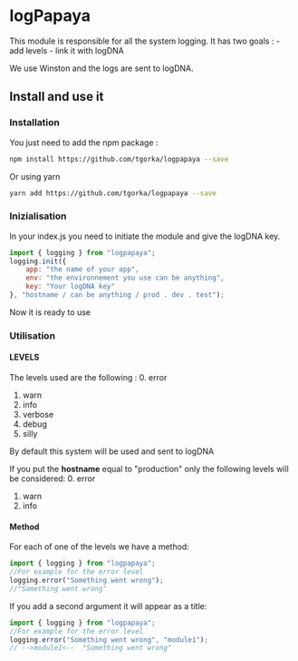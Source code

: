 # logPapaya

This module is responsible for all the system logging.
It has two goals : 
    - add levels
    - link it with logDNA

We use Winston and the logs are sent to logDNA.

## Install and use it

### Installation

You just need to add the npm package :
```bash
npm install https://github.com/tgorka/logpapaya --save
```

Or using yarn 
```bash
yarn add https://github.com/tgorka/logpapaya --save
```

### Inizialisation

In your index.js you need to initiate the module and give the logDNA key.
```javascript
import { logging } from "logpapaya";
logging.init({
    app: "the name of your app",
    env: "the environnement you use can be anything",
    key: "Your logDNA key"
}, "hostname / can be anything / prod . dev . test");
```

Now it is ready to use


### Utilisation

#### LEVELS

The levels used are the following : 
0. error
1. warn
2. info 
3. verbose
4. debug
5. silly

By default this system will be used and sent to logDNA

If you put the **hostname** equal to "production" only the following levels will be considered: 
0. error
1. warn
2. info

#### Method

For each of one of the levels we have a method: 
```javascript
import { logging } from "logpapaya";
//For example for the error level
logging.error("Something went wrong");
//"Something went wrong"
```

If you add a second argument it will appear as a title:
```javascript
import { logging } from "logpapaya";
//For example for the error level
logging.error("Something went wrong", "module1");
// -->module1<--  "Something went wrong"
```